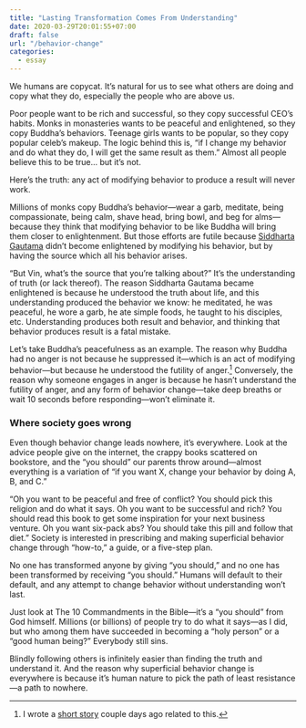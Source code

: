 ```yaml
---
title: "Lasting Transformation Comes From Understanding"
date: 2020-03-29T20:01:55+07:00
draft: false
url: "/behavior-change"
categories:
  - essay
---
```


We humans are copycat. It’s natural for us to see what others are doing and copy what they do, especially the people who are above us.

Poor people want to be rich and successful, so they copy successful CEO’s habits. Monks in monasteries wants to be peaceful and enlightened, so they copy Buddha’s behaviors. Teenage girls wants to be popular, so they copy popular celeb’s makeup. The logic behind this is, “if I change my behavior and do what they do, I will get the same result as them.” Almost all people believe this to be true... but it’s not.

Here’s the truth: any act of modifying behavior to produce a result will never work.

Millions of monks copy Buddha’s behavior—wear a garb, meditate, being compassionate, being calm, shave head, bring bowl, and beg for alms—because they think that modifying behavior to be like Buddha will bring them closer to enlightenment. But those efforts are futile because [Siddharta Gautama](https://en.wikipedia.org/wiki/Gautama_Buddha) didn’t become enlightened by modifying his behavior, but by having the source which all his behavior arises.

“But Vin, what’s the source that you’re talking about?” It’s the understanding of truth (or lack thereof). The reason Siddharta Gautama became enlightened is because he understood the truth about life, and this understanding produced the behavior we know: he meditated, he was peaceful, he wore a garb, he ate simple foods, he taught to his disciples, etc. Understanding produces both result and behavior, and thinking that behavior produces result is a fatal mistake.

Let’s take Buddha’s peacefulness as an example. The reason why Buddha had no anger is not because he suppressed it—which is an act of modifying behavior—but because he understood the futility of anger.[^1] Conversely, the reason why someone engages in anger is because he hasn’t understand the futility of anger, and any form of behavior change—take deep breaths or wait 10 seconds before responding—won’t eliminate it.

### Where society goes wrong
Even though behavior change leads nowhere, it’s everywhere. Look at the advice people give on the internet, the crappy books scattered on bookstore, and the “you should” our parents throw around—almost everything is a variation of “if you want X, change your behavior by doing A, B, and C.”

“Oh you want to be peaceful and free of conflict? You should pick this religion and do what it says. Oh you want to be successful and rich? You should read this book to get some inspiration for your next business venture. Oh you want six-pack abs? You should take this pill and follow that diet.” Society is interested in prescribing and making superficial behavior change through “how-to,” a guide, or a five-step plan.

No one has transformed anyone by giving “you should,” and no one has been transformed by receiving “you should.” Humans will default to their default, and any attempt to change behavior without understanding won’t last.

Just look at The 10 Commandments in the Bible—it’s a “you should” from God himself. Millions (or billions) of people try to do what it says—as I did, but who among them have succeeded in becoming a “holy person” or a “good human being?” Everybody still sins.

Blindly following others is infinitely easier than finding the truth and understand it. And the reason why superficial behavior change is everywhere is because it’s human nature to pick the path of least resistance—a path to nowhere.

[^1]: I wrote a [short story](/posts/jane-buddha) couple days ago related to this.